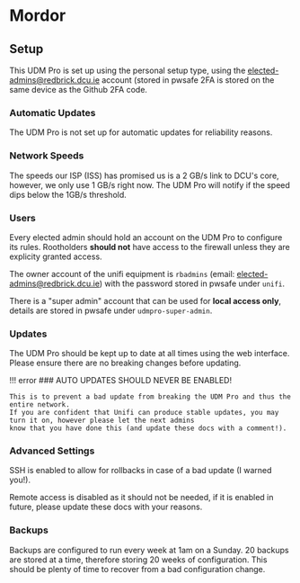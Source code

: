 # Mordor

<!-- Access through 192.168.1.1 -->

## Setup

This UDM Pro is set up using the personal setup type, using the elected-admins@redbrick.dcu.ie account (stored in pwsafe
2FA is stored on the same device as the Github 2FA code.

### Automatic Updates

The UDM Pro is not set up for automatic updates for reliability reasons.

### Network Speeds

The speeds our ISP (ISS) has promised us is a 2 GB/s link to DCU's core, however, we only use 1 GB/s
right now. The UDM Pro will notify if the speed dips below the 1GB/s threshold.

### Users

Every elected admin should hold an account on the UDM Pro to configure its rules. Rootholders **should not** have access
to the firewall unless they are explicity granted access.

The owner account of the unifi equipment is `rbadmins` (email: elected-admins@redbrick.dcu.ie) with the password stored
in pwsafe under `unifi`.

There is a "super admin" account that can be used for **local access only**, details are stored in pwsafe under
`udmpro-super-admin`.

### Updates

The UDM Pro should be kept up to date at all times using the web interface. Please ensure there are no breaking changes before
updating.

!!! error
    ### AUTO UPDATES SHOULD NEVER BE ENABLED!

    This is to prevent a bad update from breaking the UDM Pro and thus the entire network.
    If you are confident that Unifi can produce stable updates, you may turn it on, however please let the next admins 
    know that you have done this (and update these docs with a comment!).

### Advanced Settings

SSH is enabled to allow for rollbacks in case of a bad update (I warned you!).

Remote access is disabled as it should not be needed, if it is enabled in future, please update these docs with your reasons.

### Backups

Backups are configured to run every week  at 1am on a Sunday. 20 backups are stored at a time, therefore storing 20 weeks
of configuration. This should be plenty of time to recover from a bad configuration change.
